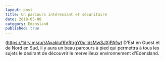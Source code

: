 ```yaml
---
layout: post
title: Un parcours intéressant et sécuritaire
date: 2018-05-08
category: Edensland
published: true
---
```

(https://1drv.ms/u/s!AvakIuf6VRtrgY0uIldsMwSJXjPAfw)
D'Est en Ouest et de Nord en Sud, il y aura un beau parcours à pied qui permettra à tous les sujets le désirant de découvrir le merveilleux environnement d'Edensland.
